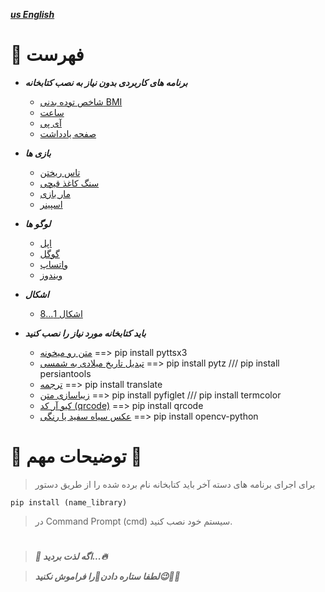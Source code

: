 [**_us English_**](README.md)

# 📄 فهرست

* *__برنامه های کاربردی بدون نیاز به نصب کتابخانه__*
    * [شاخص توده بدنی BMI](https://github.com/amir-v-z/Mini-projects-python/blob/main/Applications%20without%20the%20need%20to%20install%20the%20library/BMI.py)
    * [ساعت](https://github.com/amir-v-z/Mini-projects-python/blob/main/Applications%20without%20the%20need%20to%20install%20the%20library/clock.py)
    * [آی پی](https://github.com/amir-v-z/Mini-projects-python/blob/main/Applications%20without%20the%20need%20to%20install%20the%20library/ip.py)
    * [صفحه یادداشت](https://github.com/amir-v-z/Mini-projects-python/blob/main/Applications%20without%20the%20need%20to%20install%20the%20library/notepad.py)

* *__بازی ها__*
    * [تاس ریختن](https://github.com/amir-v-z/Mini-projects-python/blob/main/Games/Dice%20Rolling/Dice_Rolling.py)
    * [سنگ کاغذ قیچی](https://github.com/amir-v-z/Mini-projects-python/blob/main/Games/rock_paper_scissors.py)
    * [مار بازی](https://github.com/amir-v-z/Mini-projects-python/blob/main/Games/snake_game.py)
    * [اسپینر](https://github.com/amir-v-z/Mini-projects-python/blob/main/Games/spinner.py)

* *__لوگو ها__*
    * [اپل](https://github.com/amir-v-z/Mini-projects-python/blob/main/Logos/logo_apple.py)
    * [گوگل](https://github.com/amir-v-z/Mini-projects-python/blob/main/Logos/logo_google.py)
    * [واتساپ](https://github.com/amir-v-z/Mini-projects-python/blob/main/Logos/logo_whatsapp.py)
    * [ویندوز](https://github.com/amir-v-z/Mini-projects-python/blob/main/Logos/logo_windows.py)

* *__اشکال__*
    * [اشکال 1...8](https://github.com/amir-v-z/Mini-projects-python/tree/main/Shapes)

* *__باید کتابخانه مورد نیاز را نصب کنید__*
    * [متن رو میخونه](https://github.com/amir-v-z/Mini-projects-python/blob/main/You%20must%20install%20the%20required%20library/read_text.py) ==> pip install pyttsx3
    * [تبدیل تاریخ میلادی به شمسی](https://github.com/amir-v-z/Mini-projects-python/blob/main/You%20must%20install%20the%20required%20library/tabdil_miladi_be_shamsi.py) ==> pip install pytz /// pip install persiantools
    * [ترجمه](https://github.com/amir-v-z/Mini-projects-python/blob/main/You%20must%20install%20the%20required%20library/tarjomeh.py) ==> pip install translate
    * [زیباسازی متن](https://github.com/amir-v-z/Mini-projects-python/blob/main/You%20must%20install%20the%20required%20library/text.py) ==> pip install pyfiglet /// pip install termcolor
    * [کیو آر کد (qrcode)](https://github.com/amir-v-z/Mini-projects-python/blob/main/You%20must%20install%20the%20required%20library/QR.py) ==> pip install qrcode
    * [عکس سیاه سفید یا رنگی](https://github.com/amir-v-z/Mini-projects-python/blob/main/You%20must%20install%20the%20required%20library/Black-and-white-or-colorful-photo/Black_and_white_or_colorful_photo.py) ==> pip install opencv-python

# 💢 توضیحات مهم 💢
 > برای اجرای برنامه های دسته آخر باید کتابخانه نام برده شده را از طریق دستور
```
pip install (name_library)
```
> در Command Prompt (cmd) سیستم خود نصب کنید.
#
> *__🌈 اگه لذت بردید...🔥__*

> *__لطفا ستاره دادن🌟را فراموش نکنید😉🙏🏻__*